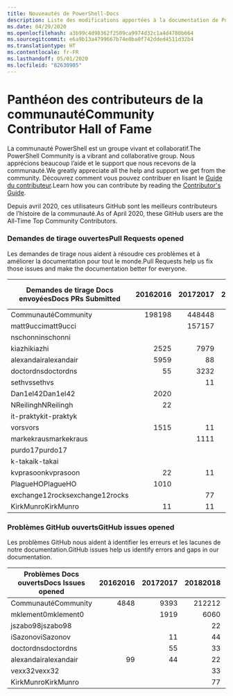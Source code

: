 ```yaml
---
title: Nouveautés de PowerShell-Docs
description: Liste des modifications apportées à la documentation de PowerShell.
ms.date: 04/29/2020
ms.openlocfilehash: a3b99c4d98362f2509ca9974d32c1a4d4780b664
ms.sourcegitcommit: e6a9b13a4799667b74e0ba0f742dded4511d32b4
ms.translationtype: HT
ms.contentlocale: fr-FR
ms.lasthandoff: 05/01/2020
ms.locfileid: "82630905"
---
```

# <a name="community-contributor-hall-of-fame"></a><span data-ttu-id="db775-103">Panthéon des contributeurs de la communauté</span><span class="sxs-lookup"><span data-stu-id="db775-103">Community Contributor Hall of Fame</span></span>

<span data-ttu-id="db775-104">La communauté PowerShell est un groupe vivant et collaboratif.</span><span class="sxs-lookup"><span data-stu-id="db775-104">The PowerShell Community is a vibrant and collaborative group.</span></span> <span data-ttu-id="db775-105">Nous apprécions beaucoup l’aide et le support que nous recevons de la communauté.</span><span class="sxs-lookup"><span data-stu-id="db775-105">We greatly appreciate all the help and support we get from the community.</span></span> <span data-ttu-id="db775-106">Découvrez comment vous pouvez contribuer en lisant le [Guide du contributeur][contrib].</span><span class="sxs-lookup"><span data-stu-id="db775-106">Learn how you can contribute by reading the [Contributor's Guide][contrib].</span></span>

<span data-ttu-id="db775-107">Depuis avril 2020, ces utilisateurs GitHub sont les meilleurs contributeurs de l’histoire de la communauté.</span><span class="sxs-lookup"><span data-stu-id="db775-107">As of April 2020, these GitHub users are the All-Time Top Community Contributors.</span></span>

### <a name="pull-requests-opened"></a><span data-ttu-id="db775-108">Demandes de tirage ouvertes</span><span class="sxs-lookup"><span data-stu-id="db775-108">Pull Requests opened</span></span>

<span data-ttu-id="db775-109">Les demandes de tirage nous aident à résoudre ces problèmes et à améliorer la documentation pour tout le monde.</span><span class="sxs-lookup"><span data-stu-id="db775-109">Pull Requests help us fix those issues and make the documentation better for everyone.</span></span>

| <span data-ttu-id="db775-110">Demandes de tirage Docs envoyées</span><span class="sxs-lookup"><span data-stu-id="db775-110">Docs PRs Submitted</span></span> | <span data-ttu-id="db775-111">2016</span><span class="sxs-lookup"><span data-stu-id="db775-111">2016</span></span> | <span data-ttu-id="db775-112">2017</span><span class="sxs-lookup"><span data-stu-id="db775-112">2017</span></span> | <span data-ttu-id="db775-113">2018</span><span class="sxs-lookup"><span data-stu-id="db775-113">2018</span></span> | <span data-ttu-id="db775-114">2019</span><span class="sxs-lookup"><span data-stu-id="db775-114">2019</span></span> | <span data-ttu-id="db775-115">2020</span><span class="sxs-lookup"><span data-stu-id="db775-115">2020</span></span> | <span data-ttu-id="db775-116">Total général</span><span class="sxs-lookup"><span data-stu-id="db775-116">Grand Total</span></span> |
| ------------------ | ---: | ---: | ---: | ---: | ---: | ----------: |
| <span data-ttu-id="db775-117">Communauté</span><span class="sxs-lookup"><span data-stu-id="db775-117">Community</span></span>          |  <span data-ttu-id="db775-118">198</span><span class="sxs-lookup"><span data-stu-id="db775-118">198</span></span> |  <span data-ttu-id="db775-119">448</span><span class="sxs-lookup"><span data-stu-id="db775-119">448</span></span> |  <span data-ttu-id="db775-120">468</span><span class="sxs-lookup"><span data-stu-id="db775-120">468</span></span> |  <span data-ttu-id="db775-121">322</span><span class="sxs-lookup"><span data-stu-id="db775-121">322</span></span> |   <span data-ttu-id="db775-122">38</span><span class="sxs-lookup"><span data-stu-id="db775-122">38</span></span> |        <span data-ttu-id="db775-123">1477</span><span class="sxs-lookup"><span data-stu-id="db775-123">1477</span></span> |
| <span data-ttu-id="db775-124">matt9ucci</span><span class="sxs-lookup"><span data-stu-id="db775-124">matt9ucci</span></span>          |      |  <span data-ttu-id="db775-125">157</span><span class="sxs-lookup"><span data-stu-id="db775-125">157</span></span> |   <span data-ttu-id="db775-126">80</span><span class="sxs-lookup"><span data-stu-id="db775-126">80</span></span> |   <span data-ttu-id="db775-127">30</span><span class="sxs-lookup"><span data-stu-id="db775-127">30</span></span> |      |         <span data-ttu-id="db775-128">267</span><span class="sxs-lookup"><span data-stu-id="db775-128">267</span></span> |
| <span data-ttu-id="db775-129">nschonni</span><span class="sxs-lookup"><span data-stu-id="db775-129">nschonni</span></span>           |      |      |   <span data-ttu-id="db775-130">14</span><span class="sxs-lookup"><span data-stu-id="db775-130">14</span></span> |  <span data-ttu-id="db775-131">138</span><span class="sxs-lookup"><span data-stu-id="db775-131">138</span></span> |      |         <span data-ttu-id="db775-132">152</span><span class="sxs-lookup"><span data-stu-id="db775-132">152</span></span> |
| <span data-ttu-id="db775-133">kiazhi</span><span class="sxs-lookup"><span data-stu-id="db775-133">kiazhi</span></span>             |   <span data-ttu-id="db775-134">25</span><span class="sxs-lookup"><span data-stu-id="db775-134">25</span></span> |   <span data-ttu-id="db775-135">79</span><span class="sxs-lookup"><span data-stu-id="db775-135">79</span></span> |   <span data-ttu-id="db775-136">12</span><span class="sxs-lookup"><span data-stu-id="db775-136">12</span></span> |      |      |         <span data-ttu-id="db775-137">116</span><span class="sxs-lookup"><span data-stu-id="db775-137">116</span></span> |
| <span data-ttu-id="db775-138">alexandair</span><span class="sxs-lookup"><span data-stu-id="db775-138">alexandair</span></span>         |   <span data-ttu-id="db775-139">59</span><span class="sxs-lookup"><span data-stu-id="db775-139">59</span></span> |    <span data-ttu-id="db775-140">8</span><span class="sxs-lookup"><span data-stu-id="db775-140">8</span></span> |   <span data-ttu-id="db775-141">26</span><span class="sxs-lookup"><span data-stu-id="db775-141">26</span></span> |    <span data-ttu-id="db775-142">2</span><span class="sxs-lookup"><span data-stu-id="db775-142">2</span></span> |    <span data-ttu-id="db775-143">1</span><span class="sxs-lookup"><span data-stu-id="db775-143">1</span></span> |          <span data-ttu-id="db775-144">96</span><span class="sxs-lookup"><span data-stu-id="db775-144">96</span></span> |
| <span data-ttu-id="db775-145">doctordns</span><span class="sxs-lookup"><span data-stu-id="db775-145">doctordns</span></span>          |    <span data-ttu-id="db775-146">5</span><span class="sxs-lookup"><span data-stu-id="db775-146">5</span></span> |   <span data-ttu-id="db775-147">32</span><span class="sxs-lookup"><span data-stu-id="db775-147">32</span></span> |   <span data-ttu-id="db775-148">20</span><span class="sxs-lookup"><span data-stu-id="db775-148">20</span></span> |    <span data-ttu-id="db775-149">7</span><span class="sxs-lookup"><span data-stu-id="db775-149">7</span></span> |    <span data-ttu-id="db775-150">2</span><span class="sxs-lookup"><span data-stu-id="db775-150">2</span></span> |          <span data-ttu-id="db775-151">66</span><span class="sxs-lookup"><span data-stu-id="db775-151">66</span></span> |
| <span data-ttu-id="db775-152">sethvs</span><span class="sxs-lookup"><span data-stu-id="db775-152">sethvs</span></span>             |      |    <span data-ttu-id="db775-153">1</span><span class="sxs-lookup"><span data-stu-id="db775-153">1</span></span> |   <span data-ttu-id="db775-154">44</span><span class="sxs-lookup"><span data-stu-id="db775-154">44</span></span> |      |      |          <span data-ttu-id="db775-155">45</span><span class="sxs-lookup"><span data-stu-id="db775-155">45</span></span> |
| <span data-ttu-id="db775-156">Dan1el42</span><span class="sxs-lookup"><span data-stu-id="db775-156">Dan1el42</span></span>           |   <span data-ttu-id="db775-157">20</span><span class="sxs-lookup"><span data-stu-id="db775-157">20</span></span> |      |      |      |      |          <span data-ttu-id="db775-158">20</span><span class="sxs-lookup"><span data-stu-id="db775-158">20</span></span> |
| <span data-ttu-id="db775-159">NReilingh</span><span class="sxs-lookup"><span data-stu-id="db775-159">NReilingh</span></span>          |    <span data-ttu-id="db775-160">2</span><span class="sxs-lookup"><span data-stu-id="db775-160">2</span></span> |      |   <span data-ttu-id="db775-161">13</span><span class="sxs-lookup"><span data-stu-id="db775-161">13</span></span> |    <span data-ttu-id="db775-162">3</span><span class="sxs-lookup"><span data-stu-id="db775-162">3</span></span> |      |          <span data-ttu-id="db775-163">18</span><span class="sxs-lookup"><span data-stu-id="db775-163">18</span></span> |
| <span data-ttu-id="db775-164">it-praktyk</span><span class="sxs-lookup"><span data-stu-id="db775-164">it-praktyk</span></span>         |      |      |   <span data-ttu-id="db775-165">16</span><span class="sxs-lookup"><span data-stu-id="db775-165">16</span></span> |    <span data-ttu-id="db775-166">1</span><span class="sxs-lookup"><span data-stu-id="db775-166">1</span></span> |      |          <span data-ttu-id="db775-167">17</span><span class="sxs-lookup"><span data-stu-id="db775-167">17</span></span> |
| <span data-ttu-id="db775-168">vors</span><span class="sxs-lookup"><span data-stu-id="db775-168">vors</span></span>               |   <span data-ttu-id="db775-169">15</span><span class="sxs-lookup"><span data-stu-id="db775-169">15</span></span> |    <span data-ttu-id="db775-170">1</span><span class="sxs-lookup"><span data-stu-id="db775-170">1</span></span> |      |      |      |          <span data-ttu-id="db775-171">16</span><span class="sxs-lookup"><span data-stu-id="db775-171">16</span></span> |
| <span data-ttu-id="db775-172">markekraus</span><span class="sxs-lookup"><span data-stu-id="db775-172">markekraus</span></span>         |      |   <span data-ttu-id="db775-173">11</span><span class="sxs-lookup"><span data-stu-id="db775-173">11</span></span> |    <span data-ttu-id="db775-174">5</span><span class="sxs-lookup"><span data-stu-id="db775-174">5</span></span> |      |      |          <span data-ttu-id="db775-175">16</span><span class="sxs-lookup"><span data-stu-id="db775-175">16</span></span> |
| <span data-ttu-id="db775-176">purdo17</span><span class="sxs-lookup"><span data-stu-id="db775-176">purdo17</span></span>            |      |      |   <span data-ttu-id="db775-177">13</span><span class="sxs-lookup"><span data-stu-id="db775-177">13</span></span> |      |      |          <span data-ttu-id="db775-178">13</span><span class="sxs-lookup"><span data-stu-id="db775-178">13</span></span> |
| <span data-ttu-id="db775-179">k-takai</span><span class="sxs-lookup"><span data-stu-id="db775-179">k-takai</span></span>            |      |      |    <span data-ttu-id="db775-180">5</span><span class="sxs-lookup"><span data-stu-id="db775-180">5</span></span> |    <span data-ttu-id="db775-181">1</span><span class="sxs-lookup"><span data-stu-id="db775-181">1</span></span> |    <span data-ttu-id="db775-182">7</span><span class="sxs-lookup"><span data-stu-id="db775-182">7</span></span> |          <span data-ttu-id="db775-183">13</span><span class="sxs-lookup"><span data-stu-id="db775-183">13</span></span> |
| <span data-ttu-id="db775-184">kvprasoon</span><span class="sxs-lookup"><span data-stu-id="db775-184">kvprasoon</span></span>          |    <span data-ttu-id="db775-185">2</span><span class="sxs-lookup"><span data-stu-id="db775-185">2</span></span> |    <span data-ttu-id="db775-186">1</span><span class="sxs-lookup"><span data-stu-id="db775-186">1</span></span> |    <span data-ttu-id="db775-187">7</span><span class="sxs-lookup"><span data-stu-id="db775-187">7</span></span> |    <span data-ttu-id="db775-188">2</span><span class="sxs-lookup"><span data-stu-id="db775-188">2</span></span> |      |          <span data-ttu-id="db775-189">12</span><span class="sxs-lookup"><span data-stu-id="db775-189">12</span></span> |
| <span data-ttu-id="db775-190">PlagueHO</span><span class="sxs-lookup"><span data-stu-id="db775-190">PlagueHO</span></span>           |   <span data-ttu-id="db775-191">10</span><span class="sxs-lookup"><span data-stu-id="db775-191">10</span></span> |      |      |    <span data-ttu-id="db775-192">1</span><span class="sxs-lookup"><span data-stu-id="db775-192">1</span></span> |      |          <span data-ttu-id="db775-193">11</span><span class="sxs-lookup"><span data-stu-id="db775-193">11</span></span> |
| <span data-ttu-id="db775-194">exchange12rocks</span><span class="sxs-lookup"><span data-stu-id="db775-194">exchange12rocks</span></span>    |      |    <span data-ttu-id="db775-195">7</span><span class="sxs-lookup"><span data-stu-id="db775-195">7</span></span> |    <span data-ttu-id="db775-196">3</span><span class="sxs-lookup"><span data-stu-id="db775-196">3</span></span> |      |      |          <span data-ttu-id="db775-197">10</span><span class="sxs-lookup"><span data-stu-id="db775-197">10</span></span> |
| <span data-ttu-id="db775-198">KirkMunro</span><span class="sxs-lookup"><span data-stu-id="db775-198">KirkMunro</span></span>          |    <span data-ttu-id="db775-199">1</span><span class="sxs-lookup"><span data-stu-id="db775-199">1</span></span> |    <span data-ttu-id="db775-200">1</span><span class="sxs-lookup"><span data-stu-id="db775-200">1</span></span> |    <span data-ttu-id="db775-201">2</span><span class="sxs-lookup"><span data-stu-id="db775-201">2</span></span> |    <span data-ttu-id="db775-202">6</span><span class="sxs-lookup"><span data-stu-id="db775-202">6</span></span> |      |          <span data-ttu-id="db775-203">10</span><span class="sxs-lookup"><span data-stu-id="db775-203">10</span></span> |

### <a name="github-issues-opened"></a><span data-ttu-id="db775-204">Problèmes GitHub ouverts</span><span class="sxs-lookup"><span data-stu-id="db775-204">GitHub issues opened</span></span>

<span data-ttu-id="db775-205">Les problèmes GitHub nous aident à identifier les erreurs et les lacunes de notre documentation.</span><span class="sxs-lookup"><span data-stu-id="db775-205">GitHub issues help us identify errors and gaps in our documentation.</span></span>

| <span data-ttu-id="db775-206">Problèmes Docs ouverts</span><span class="sxs-lookup"><span data-stu-id="db775-206">Docs Issues opened</span></span> | <span data-ttu-id="db775-207">2016</span><span class="sxs-lookup"><span data-stu-id="db775-207">2016</span></span> | <span data-ttu-id="db775-208">2017</span><span class="sxs-lookup"><span data-stu-id="db775-208">2017</span></span> | <span data-ttu-id="db775-209">2018</span><span class="sxs-lookup"><span data-stu-id="db775-209">2018</span></span> | <span data-ttu-id="db775-210">2019</span><span class="sxs-lookup"><span data-stu-id="db775-210">2019</span></span> | <span data-ttu-id="db775-211">2020</span><span class="sxs-lookup"><span data-stu-id="db775-211">2020</span></span> | <span data-ttu-id="db775-212">Total général</span><span class="sxs-lookup"><span data-stu-id="db775-212">Grand Total</span></span> |
| ------------------ | ---: | ---: | ---: | ---: | ---: | ----------: |
| <span data-ttu-id="db775-213">Communauté</span><span class="sxs-lookup"><span data-stu-id="db775-213">Community</span></span>          |   <span data-ttu-id="db775-214">48</span><span class="sxs-lookup"><span data-stu-id="db775-214">48</span></span> |   <span data-ttu-id="db775-215">93</span><span class="sxs-lookup"><span data-stu-id="db775-215">93</span></span> |  <span data-ttu-id="db775-216">212</span><span class="sxs-lookup"><span data-stu-id="db775-216">212</span></span> |  <span data-ttu-id="db775-217">575</span><span class="sxs-lookup"><span data-stu-id="db775-217">575</span></span> |  <span data-ttu-id="db775-218">212</span><span class="sxs-lookup"><span data-stu-id="db775-218">212</span></span> |        <span data-ttu-id="db775-219">1152</span><span class="sxs-lookup"><span data-stu-id="db775-219">1152</span></span> |
| <span data-ttu-id="db775-220">mklement0</span><span class="sxs-lookup"><span data-stu-id="db775-220">mklement0</span></span>          |      |   <span data-ttu-id="db775-221">19</span><span class="sxs-lookup"><span data-stu-id="db775-221">19</span></span> |   <span data-ttu-id="db775-222">60</span><span class="sxs-lookup"><span data-stu-id="db775-222">60</span></span> |   <span data-ttu-id="db775-223">56</span><span class="sxs-lookup"><span data-stu-id="db775-223">56</span></span> |   <span data-ttu-id="db775-224">26</span><span class="sxs-lookup"><span data-stu-id="db775-224">26</span></span> |         <span data-ttu-id="db775-225">161</span><span class="sxs-lookup"><span data-stu-id="db775-225">161</span></span> |
| <span data-ttu-id="db775-226">jszabo98</span><span class="sxs-lookup"><span data-stu-id="db775-226">jszabo98</span></span>           |      |      |    <span data-ttu-id="db775-227">2</span><span class="sxs-lookup"><span data-stu-id="db775-227">2</span></span> |   <span data-ttu-id="db775-228">15</span><span class="sxs-lookup"><span data-stu-id="db775-228">15</span></span> |    <span data-ttu-id="db775-229">3</span><span class="sxs-lookup"><span data-stu-id="db775-229">3</span></span> |          <span data-ttu-id="db775-230">20</span><span class="sxs-lookup"><span data-stu-id="db775-230">20</span></span> |
| <span data-ttu-id="db775-231">iSazonov</span><span class="sxs-lookup"><span data-stu-id="db775-231">iSazonov</span></span>           |      |    <span data-ttu-id="db775-232">1</span><span class="sxs-lookup"><span data-stu-id="db775-232">1</span></span> |    <span data-ttu-id="db775-233">4</span><span class="sxs-lookup"><span data-stu-id="db775-233">4</span></span> |   <span data-ttu-id="db775-234">10</span><span class="sxs-lookup"><span data-stu-id="db775-234">10</span></span> |    <span data-ttu-id="db775-235">4</span><span class="sxs-lookup"><span data-stu-id="db775-235">4</span></span> |          <span data-ttu-id="db775-236">19</span><span class="sxs-lookup"><span data-stu-id="db775-236">19</span></span> |
| <span data-ttu-id="db775-237">doctordns</span><span class="sxs-lookup"><span data-stu-id="db775-237">doctordns</span></span>          |      |    <span data-ttu-id="db775-238">5</span><span class="sxs-lookup"><span data-stu-id="db775-238">5</span></span> |    <span data-ttu-id="db775-239">3</span><span class="sxs-lookup"><span data-stu-id="db775-239">3</span></span> |    <span data-ttu-id="db775-240">5</span><span class="sxs-lookup"><span data-stu-id="db775-240">5</span></span> |    <span data-ttu-id="db775-241">4</span><span class="sxs-lookup"><span data-stu-id="db775-241">4</span></span> |          <span data-ttu-id="db775-242">17</span><span class="sxs-lookup"><span data-stu-id="db775-242">17</span></span> |
| <span data-ttu-id="db775-243">alexandair</span><span class="sxs-lookup"><span data-stu-id="db775-243">alexandair</span></span>         |    <span data-ttu-id="db775-244">9</span><span class="sxs-lookup"><span data-stu-id="db775-244">9</span></span> |    <span data-ttu-id="db775-245">4</span><span class="sxs-lookup"><span data-stu-id="db775-245">4</span></span> |    <span data-ttu-id="db775-246">2</span><span class="sxs-lookup"><span data-stu-id="db775-246">2</span></span> |      |      |          <span data-ttu-id="db775-247">15</span><span class="sxs-lookup"><span data-stu-id="db775-247">15</span></span> |
| <span data-ttu-id="db775-248">vexx32</span><span class="sxs-lookup"><span data-stu-id="db775-248">vexx32</span></span>             |      |      |    <span data-ttu-id="db775-249">3</span><span class="sxs-lookup"><span data-stu-id="db775-249">3</span></span> |   <span data-ttu-id="db775-250">11</span><span class="sxs-lookup"><span data-stu-id="db775-250">11</span></span> |      |          <span data-ttu-id="db775-251">14</span><span class="sxs-lookup"><span data-stu-id="db775-251">14</span></span> |
| <span data-ttu-id="db775-252">KirkMunro</span><span class="sxs-lookup"><span data-stu-id="db775-252">KirkMunro</span></span>          |      |      |    <span data-ttu-id="db775-253">7</span><span class="sxs-lookup"><span data-stu-id="db775-253">7</span></span> |    <span data-ttu-id="db775-254">7</span><span class="sxs-lookup"><span data-stu-id="db775-254">7</span></span> |      |          <span data-ttu-id="db775-255">14</span><span class="sxs-lookup"><span data-stu-id="db775-255">14</span></span> |

<!-- Link references -->
[contrib]: contributing/overview.md